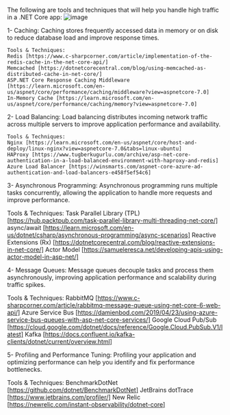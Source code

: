
The following are tools and techniques that will help you handle high traffic in a .NET Core app: 
![image](https://github.com/ahmedeagle/Handling-high-traffic-in-ASP.NET-Core-Public/assets/50078206/0f61b5bf-bd6b-4195-8990-6626ede2dd7c)


1- Caching: Caching stores frequently accessed data in memory or on disk to reduce database load and improve response times.

    Tools & Techniques:
    Redis [https://www.c-sharpcorner.com/article/implementation-of-the-redis-cache-in-the-net-core-api/]
    Memcached [https://dotnetcorecentral.com/blog/using-memcached-as-distributed-cache-in-net-core/]
    ASP.NET Core Response Caching Middleware [https://learn.microsoft.com/en-us/aspnet/core/performance/caching/middleware?view=aspnetcore-7.0]
    In-Memory Cache [https://learn.microsoft.com/en-us/aspnet/core/performance/caching/memory?view=aspnetcore-7.0]

2- Load Balancing: Load balancing distributes incoming network traffic across multiple servers to improve application performance and availability.

    Tools & Techniques:
    Nginx [https://learn.microsoft.com/en-us/aspnet/core/host-and-deploy/linux-nginx?view=aspnetcore-7.0&tabs=linux-ubuntu]
    HAProxy [https://www.tugberkugurlu.com/archive/asp-net-core-authentication-in-a-load-balanced-environment-with-haproxy-and-redis]
    Azure Load Balancer [https://winsmarts.com/aspnet-core-azure-ad-authentication-and-load-balancers-e458f5ef54c6]


3- Asynchronous Programming: Asynchronous programming runs multiple tasks concurrently, allowing the application to handle more requests and improve performance.

  Tools & Techniques:
  Task Parallel Library (TPL) [https://hub.packtpub.com/task-parallel-library-multi-threading-net-core/]
  async/await [https://learn.microsoft.com/en-us/dotnet/csharp/asynchronous-programming/async-scenarios]
  Reactive Extensions (Rx) [https://dotnetcorecentral.com/blog/reactive-extensions-in-net-core/]
  Actor Model [https://samueleresca.net/developing-apis-using-actor-model-in-asp-net/]

4- Message Queues: Message queues decouple tasks and process them asynchronously, improving application performance and scalability during traffic spikes.

  Tools & Techniques:
  RabbitMQ [https://www.c-sharpcorner.com/article/rabbitmq-message-queue-using-net-core-6-web-api/]
  Azure Service Bus [https://damienbod.com/2019/04/23/using-azure-service-bus-queues-with-asp-net-core-services/]
  Google Cloud Pub/Sub [https://cloud.google.com/dotnet/docs/reference/Google.Cloud.PubSub.V1/latest]
  Kafka [https://docs.confluent.io/kafka-clients/dotnet/current/overview.html]
  
5- Profiling and Performance Tuning: Profiling your application and optimizing performance can help you identify and fix performance bottlenecks.

  Tools & Techniques:
  BenchmarkDotNet [https://github.com/dotnet/BenchmarkDotNet]
  JetBrains dotTrace [https://www.jetbrains.com/profiler/]
  New Relic [https://newrelic.com/instant-observability/dotnet-core]
